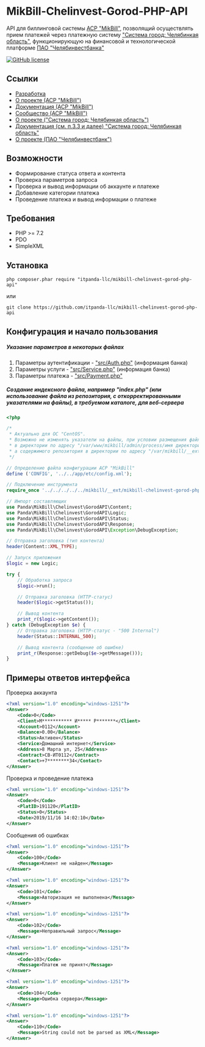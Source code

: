 # MikBill-Chelinvest-Gorod-PHP-API

API для биллинговой системы [АСР "MikBill"](https://mikbill.pro), позволящий осуществлять прием платежей через платежную систему ["Система город: Челябинкая область"](https://gorod74.ru), функционирующую на финансовой и технологической платформе [ПАО "Челябинвестбанка"](https://chelinvest.ru)

[![GitHub license](https://img.shields.io/badge/license-MIT-blue)](LICENSE)

## Ссылки

* [Разработка](https://github.com/itpanda-llc)
* [О проекте (АСР "MikBill")](https://mikbill.pro)
* [Документация (АСР "MikBill")](https://wiki.mikbill.pro)
* [Сообщество (АСР "MikBill")](https://mikbill.userecho.com)
* [О проекте ("Система город: Челябинкая область")](https://gorod74.ru)
* [Документация (cм. п.3.3 и далее) "Система город: Челябинкая область"](%D0%A2%D0%B5%D1%85%D0%BD%D0%B8%D1%87%D0%B5%D1%81%D0%BA%D0%BE%D0%B5%20%D0%BE%D0%BF%D0%B8%D1%81%D0%B0%D0%BD%D0%B8%D0%B5%20v1.3.doc)
* [О проекте (ПАО "Челябинвестбанк")](https://chelinvest.ru)

## Возможности

* Формирование статуса ответа и контента
* Проверка параметров запроса
* Проверка и вывод информации об аккаунте и платеже
* Добавление категории платежа
* Проведение платежа и вывод информации о платеже

## Требования

* PHP >= 7.2
* PDO
* SimpleXML

## Установка

```shell script
php composer.phar require "itpanda-llc/mikbill-chelinvest-gorod-php-api"
```

или

```shell script
git clone https://github.com/itpanda-llc/mikbill-chelinvest-gorod-php-api
```

## Конфигурация и начало пользования

##### Указание параметров в некоторых файлах

1. Параметры аутентификации - ["src/Auth.php"](src/Auth.php) (информация банка)
2. Параметры услуги - ["src/Service.php"](src/Service.php) (информация банка)
2. Параметры платежа - ["src/Payment.php"](src/Payment.php)

##### Создание индексного файла, например "index.php" (или использование файла из репозитория, с откорректированными указателями на файлы), в требуемом каталоге, для веб-сервера

```php
<?php

/*
 * Актуально для ОС "CentOS".
 * Возможно не изменять указатели на файлы, при условии размещения файла с этим кодом (файла из репозитория)
 * в директории по адресу "/var/www/mikbill/admin/process/имя директории, например "gorod"/",
 * а содержимого репозитория в директории по адресу "/var/mikbill/__ext/mikbill-chelinvest-gorod-php-api/".
 */

// Определение файла конфигурации АСР "MikBill"
define ('CONFIG', '../../app/etc/config.xml');

// Подключение инструмента
require_once '../../../../../mikbill/__ext/mikbill-chelinvest-gorod-php-api/autoload.php';

// Импорт составляющих
use Panda\MikBill\Chelinvest\GorodAPI\Content;
use Panda\MikBill\Chelinvest\GorodAPI\Logic;
use Panda\MikBill\Chelinvest\GorodAPI\Status;
use Panda\MikBill\Chelinvest\GorodAPI\Response;
use Panda\MikBill\Chelinvest\GorodAPI\Exception\DebugException;

// Отправка заголовка (тип контента)
header(Content::XML_TYPE);

// Запуск приложения
$logic = new Logic;

try {
    // Обработка запроса
    $logic->run();

    // Отправка заголовка (HTTP-статус)
    header($logic->getStatus());

    // Вывод контента
    print_r($logic->getContent());
} catch (DebugException $e) {
    // Отправка заголовка (HTTP-статус - "500 Internal")
    header(Status::INTERNAL_500);

    // Вывод контента (сообщение об ошибке)
    print_r(Response::getDebug($e->getMessage()));
}
```

## Примеры ответов интерфейса

Проверка аккаунта

```xml
<?xml version="1.0" encoding="windows-1251"?>
<Answer>
    <Code>0</Code>
    <Client>М*********** И***** Р*******</Client>
    <Account>0112</Account>
    <Balance>0.00</Balance>
    <Status>Активен</Status>
    <Service>Домашний интернет</Service>
    <Address>8 Марта ул, 25</Address>
    <Contract>СВ-ИТ0112</Contract>
    <Contact>+7********34</Contact>
</Answer>
```

Проверка и проведение платежа

```xml
<?xml version="1.0" encoding="windows-1251"?>
<Answer>
    <Code>0</Code>
    <PlatID>191120</PlatID>
    <Status>0</Status>
    <Date>2019/11/16 14:02:10</Date>
</Answer>
```

Сообщения об ошибках

```xml
<?xml version="1.0" encoding="windows-1251"?>
<Answer>
    <Code>100</Code>
    <Message>Клиент не найден</Message>
</Answer>
```

```xml
<?xml version="1.0" encoding="windows-1251"?>
<Answer>
    <Code>101</Code>
    <Message>Авторизация не выполнена</Message>
</Answer>
```

```xml
<?xml version="1.0" encoding="windows-1251"?>
<Answer>
    <Code>102</Code>
    <Message>Неправильный запрос</Message>
</Answer>
```

```xml
<?xml version="1.0" encoding="windows-1251"?>
<Answer>
    <Code>103</Code>
    <Message>Платеж не принят</Message>
</Answer>
```

```xml
<?xml version="1.0" encoding="windows-1251"?>
<Answer>
    <Code>104</Code>
    <Message>Ошибка сервера</Message>
</Answer>
```

```xml
<?xml version="1.0" encoding="windows-1251"?>
<Answer>
    <Code>110</Code>
    <Message>String could not be parsed as XML</Message>
</Answer>
```
